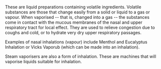 These are liquid preparations containing volatile ingredients. Volatile substances are those that change easily from a solid or liquid to a gas or vapour. When vaporised -- that is, changed into a gas -- the substances come in contact with the mucous membranes of the nasal and upper respiratory tract for local effect. They are used to relieve congestion due to coughs and cold, or to hydrate very dry upper respiratory passages.

Examples of nasal inhalations (vapour) include Menthol and Eucalyptus Inhalation or Vicks Vaporub (which can be made into an inhalation).

Steam vaporisers are also a form of inhalation. These are machines that will vaporise liquids suitable for inhalation.
